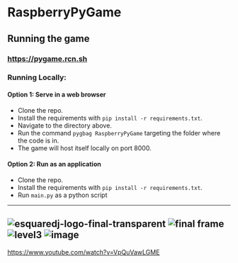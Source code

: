 # RaspberryPyGame

## Running the game

### https://pygame.rcn.sh

### Running Locally:
#### Option 1: Serve in a web browser

- Clone the repo.
- Install the requirements with `pip install -r requirements.txt`.
- Navigate to the directory above.
- Run the command `pygbag RaspberryPyGame` targeting the folder where the code is in.
- The game will host itself locally on port 8000.

#### Option 2: Run as an application

- Clone the repo.
- Install the requirements with `pip install -r requirements.txt`.
- Run `main.py` as a python script

----
![esquaredj-logo-final-transparent](https://user-images.githubusercontent.com/49075095/236273102-c1f3a498-9263-4a73-83ce-427376b59f64.png)
![final frame](https://user-images.githubusercontent.com/49075095/236273328-0e1308a3-1f6f-4f33-a641-104805023f23.png)
![level3](https://user-images.githubusercontent.com/49075095/236273346-5e3472fc-8481-4937-9388-f79feed20805.png)
![image](https://user-images.githubusercontent.com/49075095/236273513-9c7f1bd8-cffa-4c3b-9a1a-ebf93bee67de.png)
----

https://www.youtube.com/watch?v=VpQuVawLGME
